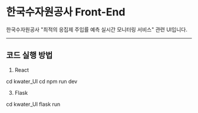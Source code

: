 # 한국수자원공사 Front-End

한국수자원공사 "최적의 응집제 주입률 예측 실시간 모니터링 서비스" 관련 UI입니다.

***

## 코드 실행 방법

1. React

  cd kwater_UI
  cd npm run dev

3. Flask

  cd kwater_UI
  flask run

